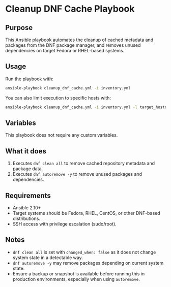 # Cleanup DNF Cache Playbook

## Purpose

This Ansible playbook automates the cleanup of cached metadata and packages from the DNF package manager, and removes unused dependencies on target Fedora or RHEL-based systems.

## Usage

Run the playbook with:

```bash
ansible-playbook cleanup_dnf_cache.yml -i inventory.yml
```

You can also limit execution to specific hosts with:

```bash
ansible-playbook cleanup_dnf_cache.yml -i inventory.yml -l target_hostname
```

## Variables

This playbook does not require any custom variables.

## What it does

1. Executes `dnf clean all` to remove cached repository metadata and package data.
2. Executes `dnf autoremove -y` to remove unused packages and dependencies.

## Requirements

* Ansible 2.10+
* Target systems should be Fedora, RHEL, CentOS, or other DNF-based distributions.
* SSH access with privilege escalation (sudo/root).

## Notes

* `dnf clean all` is set with `changed_when: false` as it does not change system state in a detectable way.
* `dnf autoremove -y` may remove packages depending on current system state.
* Ensure a backup or snapshot is available before running this in production environments, especially when using `autoremove`.

